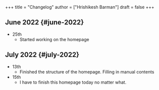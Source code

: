 +++
title = "Changelog"
author = ["Hrishikesh Barman"]
draft = false
+++

## June 2022 {#june-2022}

-   25th
    -   Started working on the homepage


## July 2022 {#july-2022}

-   13th
    -   Finished the structure of the homepage. Filling in manual contents
-   15th
    -   I have to finish this homepage today no matter what.
